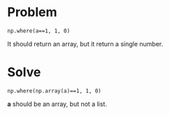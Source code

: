 # Problem
```
np.where(a==1, 1, 0)
```
It should return an array, but it return a single number.

# Solve
```
np.where(np.array(a)==1, 1, 0)
```
**a** should be an array, but not a list.
